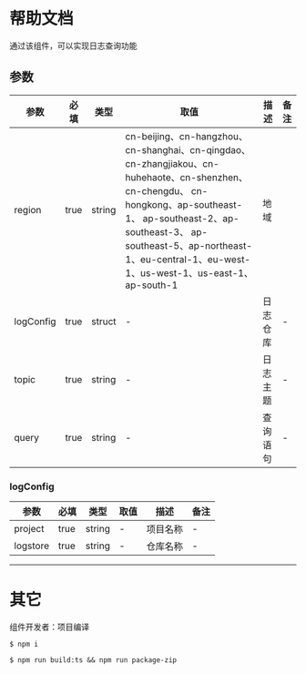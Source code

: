 # 帮助文档

通过该组件，可以实现日志查询功能

## 参数

|  参数   |  必填  |  类型  | 取值  |  描述  |  备注  |    
|  ----  | ----  |  ----  | ----  |  ----  |  ----  |
| region  | true |  string |  cn-beijing、cn-hangzhou、cn-shanghai、cn-qingdao、cn-zhangjiakou、cn-huhehaote、cn-shenzhen、cn-chengdu、 cn-hongkong、ap-southeast-1、 ap-southeast-2、ap-southeast-3、 ap-southeast-5、ap-northeast-1、eu-central-1、eu-west-1、us-west-1、us-east-1、ap-south-1  |  地域 |   |
| logConfig  | true | struct  | - | 日志仓库  |  -  |
| topic  | true | string  | - | 日志主题  |  -   |
| query  | true | string  | - | 查询语句  | -  |

### logConfig

|  参数   |  必填  |  类型  | 取值  |  描述  |  备注  |    
|  ----  | ----  |  ----  | ----  |  ----  |  ----  |
| project  | true | string  | - | 项目名称  |  -   |
| logstore  | true | string  | - | 仓库名称  | -  |


------- 

# 其它

组件开发者：项目编译

````
$ npm i

$ npm run build:ts && npm run package-zip
````

